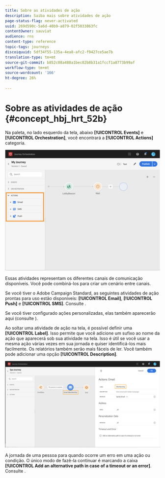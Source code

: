 ```yaml
---
title: Sobre as atividades de ação
description: Saiba mais sobre atividades de ação
page-status-flag: never-activated
uuid: 269d590c-5a6d-40b9-a879-02f5033863fc
contentOwner: sauviat
audience: rns
content-type: reference
topic-tags: journeys
discoiquuid: 5df34f55-135a-4ea8-afc2-f9427ce5ae7b
translation-type: tm+mt
source-git-commit: b852c08a488a1bec02b8b31a1fccf1a8773b99af
workflow-type: tm+mt
source-wordcount: '166'
ht-degree: 26%

---
```



# Sobre as atividades de ação {#concept_hbj_hrt_52b}

Na paleta, no lado esquerdo da tela, abaixo **[!UICONTROL Events]** e **[!UICONTROL Orchestration]**, você encontrará a **[!UICONTROL Actions]** categoria.

![](../assets/journey58.png)

Essas atividades representam os diferentes canais de comunicação disponíveis. Você pode combiná-los para criar um cenário entre canais.

Se você tiver o Adobe Campaign Standard, as seguintes atividades de ação prontas para uso estão disponíveis: **[!UICONTROL Email]**, **[!UICONTROL Push]** e **[!UICONTROL SMS]**. Consulte [](../building-journeys/using-adobe-campaign-actions.md).

Se você tiver configurado ações personalizadas, elas também aparecerão aqui (consulte [](../building-journeys/using-custom-actions.md)).

Ao soltar uma atividade de ação na tela, é possível definir uma **[!UICONTROL Label]**. Isso permite que você adicione um sufixo ao nome da ação que aparecerá sob sua atividade na tela. Isso é útil se você usar a mesma ação várias vezes em sua jornada e quiser identificá-los mais facilmente. Os relatórios também serão mais fáceis de ler. Você também pode adicionar uma opção **[!UICONTROL Description]**.

![](../assets/journey59bis.png)

A jornada de uma pessoa para quando ocorre um erro em uma ação ou condição. O único modo de fazê-la continuar é marcando a caixa **[!UICONTROL Add an alternative path in case of a timeout or an error]**. Consulte [](../building-journeys/using-the-journey-designer.md#paths).
